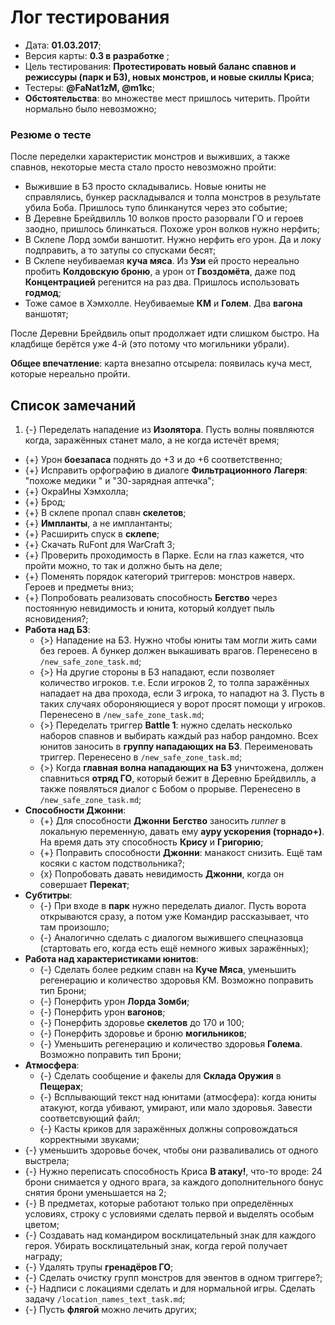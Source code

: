 # Лог тестирования

* Дата: **01.03.2017**;
* Версия карты: **0.3 в разработке** ;
* Цель тестирования: **Протестировать новый баланс спавнов и режиссуры (парк и БЗ), новых монстров, и новые скиллы Криса**;
* Тестеры: **@FaNat1zM, @m1kc**;
* **Обстоятельства**: во множестве мест пришлось читерить. Пройти нормально было невозможно;

### Резюме о тесте

После переделки характеристик монстров и выживших, а также спавнов, некоторые места стало просто невозможно пройти:

   * Выжившие в БЗ просто складывались. Новые юниты не справлялись, бункер раскладывался и толпа монстров в результате убила Боба. Пришлось тупо блинканутся через это событие;
   * В Деревне Брейдвилль 10 волков просто разорвали ГО и героев заодно, пришлось блинкаться. Похоже урон волков нужно нерфить;
   * В Склепе Лорд зомби ваншотит. Нужно нерфить его урон. Да и локу подправить, а то затупы со спусками бесят;
   * В Склепе неубиваемая **куча мяса**. Из **Узи** ей просто нереально пробить **Колдовскую броню**, а урон от **Гвоздомёта**, даже под **Концентрацией** регенится на раз два. Пришлось использовать **годмод**;
   * Тоже самое в Хэмхолле. Неубиваемые **КМ** и **Голем**. Два **вагона** ваншотят;

После Деревни Брейдвиль опыт продолжает идти слишком быстро. На кладбище берётся уже 4-й (это потому что могильники убрали).

**Общее впечатление**: карта внезапно отсырела: появилась куча мест, которые нереально пройти.

## Список замечаний

1. {-} Переделать нападение из **Изолятора**. Пусть волны появляются когда, заражённых станет мало, а не когда истечёт время;
* {+} Урон **боезапаса** поднять до +3 и до +6 соответственно;
* {+} Исправить орфографию в диалоге **Фильтрационного Лагеря**: "похоже медики " и "30-зарядная аптечка";
* {+} ОкраИны Хэмхолла;
* {+} Брод;
* {+} В склепе пропал спавн **скелетов**;
* {+} **Импланты**, а не имплантанты;
* {+} Расширить спуск в **склепе**;
* {+} Скачать RuFont для WarCraft 3;
* {+} Проверить проходимость в Парке. Если на глаз кажется, что пройти можно, то так и должно быть на деле;
* {+} Поменять порядок категорий триггеров: монстров наверх. Героев и предметы вниз;
* {+} Попробовать реализовать способность **Бегство** через постоянную невидимость и юнита, который колдует пыль ясновидения?;
* **Работа над БЗ**:
   * {>} Нападение на БЗ. Нужно чтобы юниты там могли жить сами без героев. А бункер должен выкашивать врагов. Перенесено в `/new_safe_zone_task.md`;
   * {>} На другие стороны в БЗ нападают, если позволяет количество игроков. т.е. Если игроков 2, то толпа заражённых нападает на два прохода, если 3 игрока, то нападют на 3. Пусть в таких случаях обороняющиеся у ворот просят помощи у игроков. Перенесено в `/new_safe_zone_task.md`;
   * {>} Переделать триггер **Battle 1**: нужно сделать несколько наборов спавнов и выбирать каждый раз набор рандомно. Всех юнитов заносить в **группу нападающих на БЗ**. Переименовать триггер. Перенесено в `/new_safe_zone_task.md`;
   * {>} Когда **главная волна нападающих на БЗ** уничтожена, должен спавниться **отряд ГО**, который бежит в Деревню Брейдвилль, а также появляться диалог с Бобом о прорыве. Перенесено в `/new_safe_zone_task.md`;
* **Способности Джонни**:
   * {+} Для способности **Джонни** **Бегство** заносить *runner* в локальную переменную, давать ему **ауру ускорения (торнадо+)**. На время дать эту способность **Крису** и **Григорию**;
   * {+} Поправить способности **Джонни**: манакост снизить. Ещё там косяки с кастом подствольника?;
   * {x} Попробовать давать невидимость **Джонни**, когда он совершает **Перекат**;
* **Субтитры**:
   * {-} При входе в **парк** нужно переделать диалог. Пусть ворота открываются сразу, а потом уже Командир рассказывает, что там произошло;
   * {-} Аналогично сделать с диалогом выжившего спецназовца (стартовать его, когда есть ещё немного живых заражённых);
* **Работа над характеристиками юнитов**:
   * {-} Сделать более редким спавн на **Куче Мяса**, уменьшить регенерацию и количество здоровья КМ. Возможно поправить тип Брони;
   * {-} Понерфить урон **Лорда Зомби**;
   * {-} Понерфить урон **вагонов**;
   * {-} Понерфить здоровье **скелетов** до 170 и 100;
   * {-} Понерфить здоровье и броню **могильников**;
   * {-} Уменьшить регенерацию и количество здоровья **Голема**. Возможно поправить тип Брони;
* **Атмосфера**:
   * {-} Сделать сообщение и факелы для **Склада Оружия** в **Пещерах**;
   * {-} Всплывающий текст над юнитами (атмосфера): когда юниты атакуют, когда убивают, умирают, или мало здоровья. Завести соответсвующий файл;
   * {-} Касты криков для заражённых должны сопровождаться корректными звуками;
* {-} уменьшить здоровье бочек, чтобы они разваливались от одного выстрела;
* {-} Нужно переписать способность Криса **В атаку!**, что-то вроде: 24 брони снимается у одного врага, за каждого дополнительного бонус снятия брони уменьшается на 2;
* {-} В предметах, которые работают только при определённых условиях, строку с условиями сделать первой и выделять особым цветом;
* {-} Создавать над командиром восклицательный знак для каждого героя. Убирать восклицательный знак, когда герой получает награду;
* {-} Удалять трупы **гренадёров ГО**;
* {-} Сделать очистку групп монстров для эвентов в одном триггере?;
* {-} Надписи с локациями сделать и для нормальной игры. Сделать задачу `/location_names_text_task.md`;
* {-} Пусть **флягой** можно лечить других;
